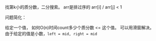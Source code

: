 找第k小的质分数，二分搜索。 arr是排过序的 arr[i] / arr[j] < 1

问题简化： 

给定一个值， 如何O(n)时间count多少个质分数 <= 这个值。 可以用滑窗解决。 
由于给定的值是小数，`left = mid, right = mid` 
